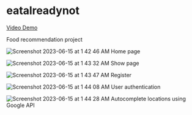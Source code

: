 # eatalreadynot

[Video Demo](https://www.youtube.com/watch?v=Po_uEgnDDRo)

Food recommendation project

![Screenshot 2023-06-15 at 1 42 46 AM](https://github.com/sethteo/eatalreadynot/assets/119569146/1428bfaf-8c12-4155-a18c-2908ce2bba90)
Home page

![Screenshot 2023-06-15 at 1 43 32 AM](https://github.com/sethteo/eatalreadynot/assets/119569146/1e1fe65e-7e3d-4de5-a5e5-3dade72df3cb)
Show page

![Screenshot 2023-06-15 at 1 43 47 AM](https://github.com/sethteo/eatalreadynot/assets/119569146/8245615b-b57c-4e20-832d-c79053e05e3d)
Register

![Screenshot 2023-06-15 at 1 44 08 AM](https://github.com/sethteo/eatalreadynot/assets/119569146/e42bf72b-2e38-43b9-b785-dc0c63e75d3d)
User authentication

![Screenshot 2023-06-15 at 1 44 28 AM](https://github.com/sethteo/eatalreadynot/assets/119569146/b049268a-6897-47cf-bcd6-40066b082d72)
Autocomplete locations using Google API

